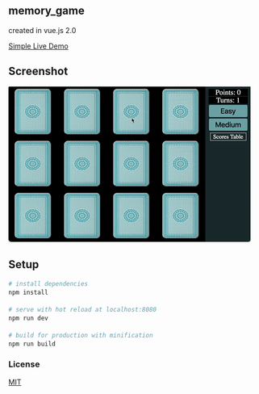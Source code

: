## memory_game
created in vue.js 2.0

[Simple Live Demo](https://robert01101010.github.io/memory_game/indexDemo.html)

## Screenshot

![](src/assets/J71CjzuJyNoje.gif/)

## Setup
``` bash
# install dependencies
npm install

# serve with hot reload at localhost:8080
npm run dev

# build for production with minification
npm run build
```

### License

[MIT](http://opensource.org/licenses/MIT)
